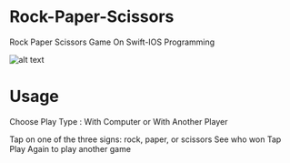 # Rock-Paper-Scissors
 Rock Paper Scissors Game On Swift-IOS Programming

![alt text]([![image](https://i.hizliresim.com/oddvvQ.png)](https://hizliresim.com/oddvvQ))
# Usage
Choose Play Type :
With Computer or With Another Player

 Tap on one of the three signs: rock, paper, or scissors
 See who won
 Tap Play Again to play another game
